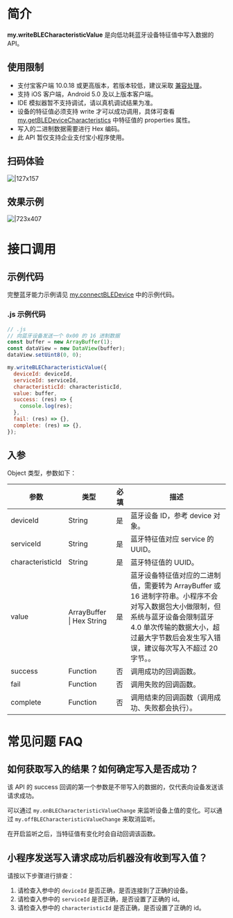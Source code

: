# 简介

**my.writeBLECharacteristicValue** 是向低功耗蓝牙设备特征值中写入数据的 API。

## 使用限制

- 支付宝客户端 10.0.18  或更高版本，若版本较低，建议采取 [兼容处理](https://opendocs.alipay.com/mini/framework/compatibility)。
- 支持 iOS 客户端，Android 5.0 及以上版本客户端。
- IDE 模拟器暂不支持调试，请以真机调试结果为准。
- 设备的特征值必须支持 write 才可以成功调用，具体可查看 [my.getBLEDeviceCharacteristics](https://opendocs.alipay.com/mini/api/fmg9gg) 中特征值的 properties 属性。
- 写入的二进制数据需要进行 Hex 编码。
- 此 API 暂仅支持企业支付宝小程序使用。

## 扫码体验

![|127x157](https://gw.alipayobjects.com/zos/skylark-tools/public/files/8aae99376efa68fe095baa0df0d8b5ed.jpeg#align=left&display=inline&height=157&margin=%5Bobject%20Object%5D&originHeight=157&originWidth=127&status=done&style=stroke&width=127)

## 效果示例

![|723x407](https://gw.alipayobjects.com/zos/skylark-tools/public/files/a1cbb9495099802ce89177102af3138f.png#align=left&display=inline&height=420&margin=%5Bobject%20Object%5D&originHeight=720&originWidth=1280&status=done&style=stroke&width=746)

# 接口调用

## 示例代码

完整蓝牙能力示例请见 [my.connectBLEDevice](https://opendocs.alipay.com/mini/api/tmew6e) 中的示例代码。

### .js 示例代码

```javascript
// .js
// 向蓝牙设备发送一个 0x00 的 16 进制数据
const buffer = new ArrayBuffer(1);
const dataView = new DataView(buffer);
dataView.setUint8(0, 0);

my.writeBLECharacteristicValue({
  deviceId: deviceId,
  serviceId: serviceId,
  characteristicId: characteristicId,
  value: buffer,
  success: (res) => {
    console.log(res);
  },
  fail: (res) => {},
  complete: (res) => {},
});
```

## 入参

Object 类型，参数如下：

| **参数** | **类型** | **必填** | **描述** |
| --- | --- | --- | --- |
| deviceId | String | 是 | 蓝牙设备 ID，参考 device 对象。 |
| serviceId | String | 是 | 蓝牙特征值对应 service 的 UUID。 |
| characteristicId | String | 是 | 蓝牙特征值的 UUID。 |
| value | ArrayBuffer \| Hex String | 是 | 蓝牙设备特征值对应的二进制值，需要转为 ArrayBuffer 或 16 进制字符串。小程序不会对写入数据包大小做限制，但系统与蓝牙设备会限制蓝牙 4.0 单次传输的数据大小，超过最大字节数后会发生写入错误，建议每次写入不超过 20 字节。。 |
| success | Function | 否 | 调用成功的回调函数。 |
| fail | Function | 否 | 调用失败的回调函数。 |
| complete | Function | 否 | 调用结束的回调函数（调用成功、失败都会执行）。 |

# 常见问题 FAQ

## 如何获取写入的结果？如何确定写入是否成功？

该 API 的 success 回调的第一个参数是不带写入的数据的，仅代表向设备发送该请求成功。

可以通过 `my.onBLECharacteristicValueChange` 来监听设备上值的变化。可以通过 `my.offBLECharacteristicValueChange` 来取消监听。

在开启监听之后，当特征值有变化时会自动回调该函数。

## 小程序发送写入请求成功后机器没有收到写入值？

请按以下步骤进行排查：

1. 请检查入参中的 `deviceId` 是否正确，是否连接到了正确的设备。
2. 请检查入参中的 `serviceId` 是否正确，是否设置了正确的 id。
3. 请检查入参中的 `characteristicId` 是否正确，是否设置了正确的 id。
